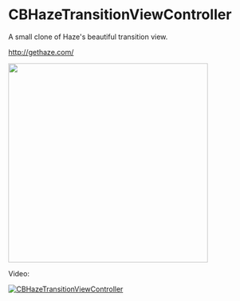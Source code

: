 CBHazeTransitionViewController
==============================
A small clone of Haze's beautiful transition view. 

http://gethaze.com/

<img width=400 src="https://s3.amazonaws.com/suyu.test/CBHazeTransitionViewController.gif"/>

Video:

[![CBHazeTransitionViewController](http://img.youtube.com/vi/qKhHMBu0gyE/0.jpg)](http://www.youtube.com/watch?v=qKhHMBu0gyE)

